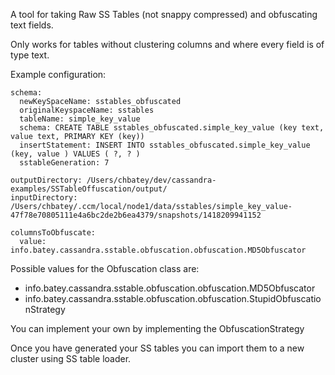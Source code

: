 A tool for taking Raw SS Tables (not snappy compressed) and obfuscating text fields.

Only works for tables without clustering columns and where every field is of type text.

Example configuration:

```
schema:
  newKeySpaceName: sstables_obfuscated
  originalKeyspaceName: sstables
  tableName: simple_key_value
  schema: CREATE TABLE sstables_obfuscated.simple_key_value (key text, value text, PRIMARY KEY (key))
  insertStatement: INSERT INTO sstables_obfuscated.simple_key_value (key, value ) VALUES ( ?, ? )
  sstableGeneration: 7

outputDirectory: /Users/chbatey/dev/cassandra-examples/SSTableOffuscation/output/
inputDirectory: /Users/chbatey/.ccm/local/node1/data/sstables/simple_key_value-47f78e70805111e4a6bc2de2b6ea4379/snapshots/1418209941152

columnsToObfuscate:
  value: info.batey.cassandra.sstable.obfuscation.obfuscation.MD5Obfuscator

```

Possible values for the Obfuscation class are:

* info.batey.cassandra.sstable.obfuscation.obfuscation.MD5Obfuscator
* info.batey.cassandra.sstable.obfuscation.obfuscation.StupidObfuscationStrategy

You can implement your own by implementing the ObfuscationStrategy

Once you have generated your SS tables you can import them to a new cluster using SS table loader.